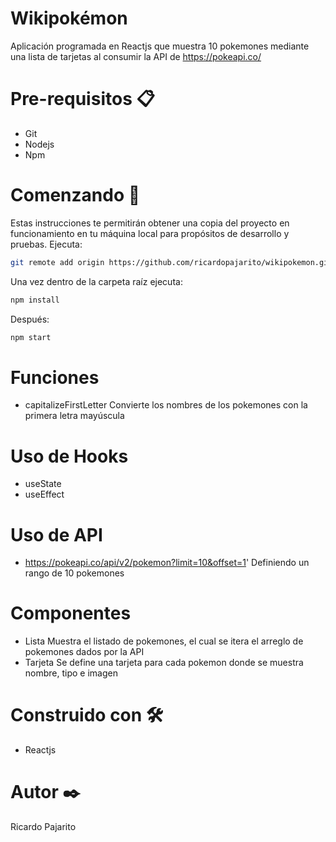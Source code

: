 # Wikipokémon
Aplicación programada en Reactjs que muestra 10 pokemones mediante una lista de tarjetas al consumir la API de https://pokeapi.co/

# Pre-requisitos 📋
* Git
* Nodejs
* Npm

# Comenzando 🚀
Estas instrucciones te permitirán obtener una copia del proyecto en funcionamiento en tu máquina local para propósitos de desarrollo y pruebas.
Ejecuta:
```bash
git remote add origin https://github.com/ricardopajarito/wikipokemon.git
```
Una vez dentro de la carpeta raíz ejecuta:
```bash
npm install
```
Después:
```bash
npm start
```

# Funciones
* capitalizeFirstLetter
Convierte los nombres de los pokemones con la primera letra mayúscula

# Uso de Hooks
* useState
* useEffect

# Uso de API
* https://pokeapi.co/api/v2/pokemon?limit=10&offset=1'
Definiendo un rango de 10 pokemones

# Componentes
* Lista
Muestra el listado de pokemones, el cual se itera el arreglo de pokemones dados por la API
* Tarjeta
Se define una tarjeta para cada pokemon donde se muestra nombre, tipo e imagen

# Construido con 🛠️
* Reactjs

# Autor ✒️
Ricardo Pajarito
